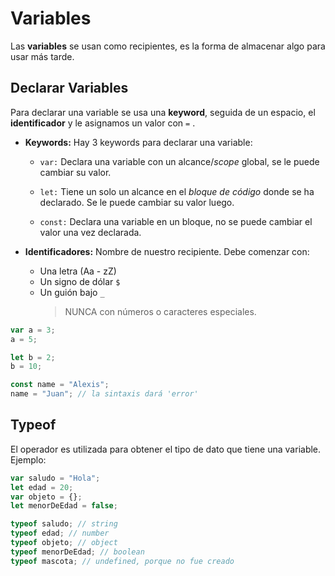 # Variables

Las **variables** se usan como recipientes, es la forma de almacenar algo para usar más tarde.

## Declarar Variables

Para declarar una variable se usa una **keyword**, seguida de un espacio, el **identificador** y le asignamos un valor con `=` .

- **Keywords:**
  Hay 3 keywords para declarar una variable:

  - `var:` Declara una variable con un alcance/_scope_ global, se le puede cambiar su valor.

  - `let:` Tiene un solo un alcance en el _bloque de código_ donde se ha declarado. Se le puede cambiar su valor luego.

  - `const:` Declara una variable en un bloque, no se puede cambiar el valor una vez declarada.

- **Identificadores:**
  Nombre de nuestro recipiente. Debe comenzar con:

  - Una letra (Aa - zZ)
  - Un signo de dólar `$`
  - Un guión bajo `_`
    > NUNCA con números o caracteres especiales.

```js
var a = 3;
a = 5;

let b = 2;
b = 10;

const name = "Alexis";
name = "Juan"; // la sintaxis dará 'error'
```

## Typeof

El operador es utilizada para obtener el tipo de dato que tiene una variable. Ejemplo:

```js
var saludo = "Hola";
let edad = 20;
var objeto = {};
let menorDeEdad = false;

typeof saludo; // string
typeof edad; // number
typeof objeto; // object
typeof menorDeEdad; // boolean
typeof mascota; // undefined, porque no fue creado
```
